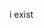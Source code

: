 i exist

<!---
uTyphoon/uTyphoon is a ✨ special ✨ repository because its `README.md` (this file) appears on your GitHub profile.
You can click the Preview link to take a look at your changes.
--->

